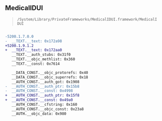 ## MedicalIDUI

> `/System/Library/PrivateFrameworks/MedicalIDUI.framework/MedicalIDUI`

```diff

-5200.1.7.0.0
-  __TEXT.__text: 0x172a98
+5200.1.9.1.2
+  __TEXT.__text: 0x172aa0
   __TEXT.__auth_stubs: 0x31f0
   __TEXT.__objc_methlist: 0x360
   __TEXT.__const: 0x7614

   __DATA_CONST.__objc_protorefs: 0x40
   __DATA_CONST.__objc_superrefs: 0x18
   __AUTH_CONST.__auth_got: 0x1908
-  __AUTH_CONST.__auth_ptr: 0x15b8
-  __AUTH_CONST.__const: 0x4998
+  __AUTH_CONST.__auth_ptr: 0x15f8
+  __AUTH_CONST.__const: 0x49a0
   __AUTH_CONST.__cfstring: 0x160
   __AUTH_CONST.__objc_const: 0x23a8
   __AUTH.__objc_data: 0x980

```
